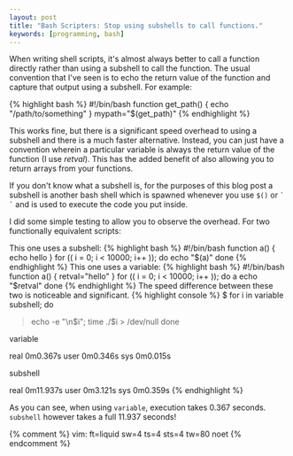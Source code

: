 ```yaml
---
layout: post
title: "Bash Scripters: Stop using subshells to call functions."
keywords: [programming, bash]
---
```


When writing shell scripts, it's almost always better to call a function
directly rather than using a subshell to call the function. The usual convention
that I've seen is to echo the return value of the function and capture that
output using a subshell. For example:

{% highlight bash %}
#!/bin/bash
function get_path() {
    echo "/path/to/something"
}
mypath="$(get_path)"
{% endhighlight %}

This works fine, but there is a significant speed overhead to using a subshell
and there is a much faster alternative. Instead, you can just have a convention
wherein a particular variable is always the return value of the function (I use
_retval_).  This has the added benefit of also allowing you to return arrays
from your functions.

If you don't know what a subshell is, for the purposes of this blog post a
subshell is another bash shell which is spawned whenever you use `$()`
or ```` ` ` ```` and is used to execute the code you put inside.

I did some simple testing to allow you to observe the overhead. For two
functionally equivalent scripts:

This one uses a subshell:
{% highlight bash %}
#!/bin/bash
function a() {
    echo hello
}
for (( i = 0; i < 10000; i++ )); do
    echo "$(a)"
done
{% endhighlight %}
This one uses a variable:
{% highlight bash %}
#!/bin/bash
function a() {
    retval="hello"
}
for (( i = 0; i < 10000; i++ )); do
    a
    echo "$retval"
done
{% endhighlight %}
The speed difference between these two is noticeable and significant.
{% highlight console %}
$ for i in variable subshell; do
> echo -e "\n$i"; time ./$i > /dev/null
> done

variable

real 0m0.367s
user 0m0.346s
sys 0m0.015s

subshell

real 0m11.937s
user 0m3.121s
sys 0m0.359s
{% endhighlight %}

As you can see, when using `variable`, execution takes 0.367 seconds. `subshell`
however takes a full 11.937 seconds!

{% comment %}
vim: ft=liquid sw=4 ts=4 sts=4 tw=80 noet
{% endcomment %}
